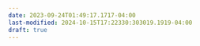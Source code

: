 ```yaml
---
date: 2023-09-24T01:49:17.1717-04:00
last-modified: 2024-10-15T17:22330:303019.1919-04:00
draft: true
---
```

